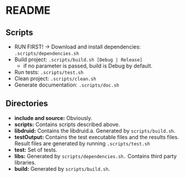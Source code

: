 # README

## Scripts

* RUN FIRST! -> Download and install dependencies: `.scripts/dependencies.sh`
* Build project: `.scripts/build.sh [Debug | Release]`
  * if no parameter is passed, build is Debug by default.
* Run tests: `.scripts/test.sh`
* Clean project: `.scripts/clean.sh`
* Generate documentation: `.scripts/doc.sh`

## Directories

* **include and source:** Obviously.
* **scripts:** Contains scripts described above.
* **libdruid:** Contains the libdruid.a. Generated by `scripts/build.sh`.
* **testOutput:** Contains the test executable files and the results files. Result files are generated by running `.scripts/test.sh`
* **test:** Set of tests.
* **libs:** Generated by `scripts/dependencies.sh.` Contains third party libraries.
* **build:** Generated by `scripts/build.sh`.
